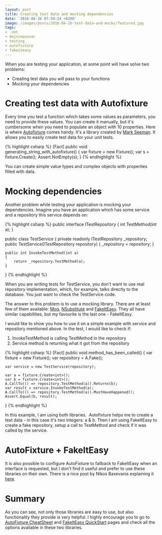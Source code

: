 ```yaml
---
layout: post
title: Creating test data and mocking dependencies
date: '2016-04-26 07:50:24 +0200'
image: /images/posts/2016-04-26-test-data-and-mocks/featured.jpg
tags:
- .net
- dajsiepoznac
- testing
- autofixture
- fakeiteasy
---
```

When you are testing your application, at some point will have solve two problems:

* Creating test data you will pass to your functions 
* Mocking your dependencies

# Creating test data with Autofixture
Every time you test a function which takes some values as parameters, you need to provide these values. You can create it manually, but it's cumbersome when you need to populate an object with 10 properties. Here is where [Autofixture](https://github.com/AutoFixture) comes handy. It's a library created by [Mark Seeman](http://blog.ploeh.dk/). It allows you to easily create test data for your unit tests. 

{% highlight csharp %}
[Fact]
public void generating_string_with_autofixture()
{
    var fixture = new Fixture();
    var s = fixture.Create<string>();
    Assert.NotEmpty(s);
}
{% endhighlight %}

You can create simple value types and complex objects with properties filled with data. 

# Mocking dependencies
Another problem while testing your application is mocking your dependencies. Imagine you have an application which has some service and a repository this service depends on: 

{% highlight csharp %}
public interface ITestRepository
{
    int TestMethod(int a);
}

public class TestService
{
    private readonly ITestRepository _repository;
    public TestService(ITestRepository repository)
    {
        _repository = repository;
    }

    public int InvokeTestMethod(int a)
    {
        return _repository.TestMethod(a);
    }
}
{% endhighlight %}

When you are writing tests for TestService, you don't want to use real repository implementation, which, for example, talks directly to the database. You just want to check the TestService code. 

The answer to this problem is to use a mocking library. There are at least few of them available: [Moq](https://github.com/Moq/moq4/wiki/Quickstart), [NSubstitute](http://nsubstitute.github.io/) and [FakeItEasy](https://fakeiteasy.github.io/). They all have similar capabilities, but my favourite is the last one - FakeItEasy. 

I would like to show you how to use it on a simple example with service and repository mentioned above. In the test, I would like to check if: 

1. InvokeTestMethod is calling TestMethod in the repository
1. Service method is returning what it got from the repository

{% highlight csharp %}
[Fact]
public void method_has_been_called()
{
    var fixture = new Fixture();
    var repository = A.Fake<itestrepository>();

    var service = new TestService(repository);

    var a = fixture.Create<int>();
    var b = fixture.Create<int>();
    A.CallTo(() => repository.TestMethod(a)).Returns(b);
    var result = service.InvokeTestMethod(a);
    A.CallTo(() => repository.TestMethod(a)).MustHaveHappened();
    Assert.Equal(b, result);
}
{% endhighlight %}

In this example, I am using both libraries.&nbsp; Autofixture helps me to create a test data - in this case it's two integers: a & b. Then I am using FakeItEasy to create a fake repository, setup a call to TestMethod and check if it was called by the service. 

# AutoFixture + FakeItEasy
It is also possible to configure AutoFixture to fallback to FakeItEasy when an interface is requested, but I don't find it useful and prefer to use these libraries on their own. There is a nice post by Nikos Baxevanis explaining it [here](http://blog.nikosbaxevanis.com/2011/12/14/auto-mocking-with-fakeiteasy-and-autofixture/).

# Summary

As you can see, not only those libraries are easy to use, but also functionality they provide is very helpful. I highly encourage you to go to [AutoFixture CheatSheet](https://github.com/AutoFixture/AutoFixture/wiki/Cheat-Sheet) and [FakeItEasy QuickStart](http://fakeiteasy.readthedocs.org/en/stable/quickstart/) pages and check all the options available in these two libraries. 


